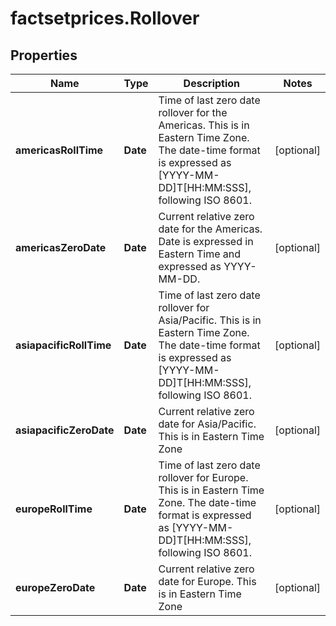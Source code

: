 # factsetprices.Rollover

## Properties

Name | Type | Description | Notes
------------ | ------------- | ------------- | -------------
**americasRollTime** | **Date** | Time of last zero date rollover for the Americas. This is in Eastern Time Zone. The date-time format is expressed as [YYYY-MM-DD]T[HH:MM:SSS], following ISO 8601. | [optional] 
**americasZeroDate** | **Date** | Current relative zero date for the Americas. Date is expressed in Eastern Time and expressed as YYYY-MM-DD. | [optional] 
**asiapacificRollTime** | **Date** | Time of last zero date rollover for Asia/Pacific. This is in Eastern Time Zone. The date-time format is expressed as [YYYY-MM-DD]T[HH:MM:SSS], following ISO 8601. | [optional] 
**asiapacificZeroDate** | **Date** | Current relative zero date for Asia/Pacific. This is in Eastern Time Zone | [optional] 
**europeRollTime** | **Date** | Time of last zero date rollover for Europe. This is in Eastern Time Zone. The date-time format is expressed as [YYYY-MM-DD]T[HH:MM:SSS], following ISO 8601. | [optional] 
**europeZeroDate** | **Date** | Current relative zero date for Europe. This is in Eastern Time Zone | [optional] 


